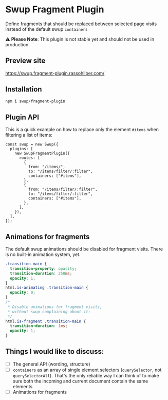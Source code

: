 # Swup Fragment Plugin

Define fragments that should be replaced between selected page visits instead of the default swup `containers`

⚠️ **Please Note**: This plugin is not stable yet and should not be used in production.

## Preview site

https://swup.fragment-plugin.rassohilber.com/

## Installation

```bash
npm i swup/fragment-plugin
```

## Plugin API

This is a quick example on how to replace only the element `#items` when filtering a list of items:
```
const swup = new Swup({
  plugins: [
    new SwupFragmentPlugin({
      routes: [
        {
          from: "/items/",
          to: "/items/filter/:filter",
          containers: ["#items"],
        },
        {
          from: "/items/filter/:filter",
          to: "/items/filter/:filter",
          containers: ["#items"],
        },
      ],
    }),
  ],
});
```

## Animations for fragments

The default swup animations should be disabled for fragment visits. There is no built-in animation system, yet.

```css
.transition-main {
  transition-property: opacity;
  transition-duration: 250ms;
  opacity: 1;
}
html.is-animating .transition-main {
  opacity: 0;
}
/*
 * Disable animations for fragment visits,
 * without swup complaining about it:
 */
html.is-fragment .transition-main {
  transition-duration: 1ms;
  opacity: 1;
}
```

## Things I would like to discuss:

- [ ] The general API (wording, structure)
- [ ] `containers` as an array of single element selectors (`querySelector`, not `querySelectorAll`). That's the only reliable way I can think of to make sure both the incoming and current document contain the same elements
- [ ] Animations for fragments
